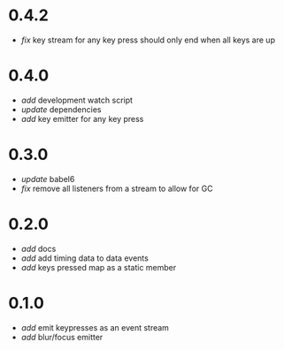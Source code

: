 
# 0.4.2

* _fix_ key stream for any key press should only end when all keys are up

# 0.4.0

* _add_ development watch script
* _update_ dependencies
* _add_ key emitter for any key press

# 0.3.0

* _update_ babel6
* _fix_ remove all listeners from a stream to allow for GC

# 0.2.0

* _add_ docs
* _add_ add timing data to data events
* _add_ keys pressed map as a static member

# 0.1.0

* _add_ emit keypresses as an event stream
* _add_ blur/focus emitter
